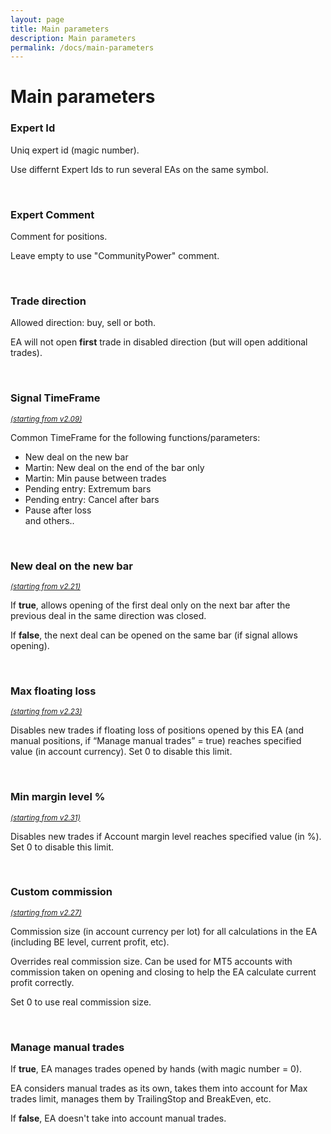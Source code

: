 ```yaml
---
layout: page
title: Main parameters
description: Main parameters
permalink: /docs/main-parameters
---
```


# Main parameters

### Expert Id

Uniq expert id (magic number).

Use differnt Expert Ids to run several EAs on the same symbol.

<br />

### Expert Comment

Comment for positions.

Leave empty to use "CommunityPower" comment.

<br />

### Trade direction

Allowed direction: buy, sell or both.

EA will not open **first** trade in disabled direction (but will open additional trades).

<br />

### Signal TimeFrame
<sup>[*(starting from v2.09)*](/docs/versions-history#20200512-209)</sup>

Common TimeFrame for the following functions/parameters:
* New deal on the new bar
* Martin: New deal on the end of the bar only
* Martin: Min pause between trades
* Pending entry: Extremum bars
* Pending entry: Cancel after bars
* Pause after loss <br/>
and others..

<br />

### New deal on the new bar
<sup>[*(starting from v2.21)*](/docs/versions-history#20201130-221)</sup>

If **true**, allows opening of the first deal only on the next bar after the previous deal in the same direction was closed.

If **false**, the next deal can be opened on the same bar (if signal allows opening).

<br />

### Max floating loss
<sup>[*(starting from v2.23)*](/docs/versions-history#20201210-223)</sup>

Disables new trades if floating loss of positions opened by this EA (and manual positions, if “Manage manual trades” = true) reaches specified value (in account currency). Set 0 to disable this limit.

<br />

### Min margin level %

<sup>[*(starting from v2.31)*](/docs/versions-history#20210508-231)</sup>

Disables new trades if Account margin level reaches specified value (in %). Set 0 to disable this limit.

<br />

### Custom commission

<sup>[*(starting from v2.27)*](/docs/versions-history#20210302-227)</sup>

Commission size (in account currency per lot) for all calculations in the EA (including BE level, current profit, etc).

Overrides real commission size. Can be used for MT5 accounts with commission taken on opening and closing to help the EA calculate current profit correctly.

Set 0 to use real commission size.

<br />

### Manage manual trades

If **true**, EA manages trades opened by hands (with magic number = 0).

EA considers manual trades as its own, takes them into account for Max trades limit, manages them by TrailingStop and BreakEven, etc.

If **false**, EA doesn't take into account manual trades.
